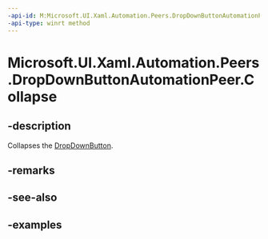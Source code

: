 ```yaml
---
-api-id: M:Microsoft.UI.Xaml.Automation.Peers.DropDownButtonAutomationPeer.Collapse
-api-type: winrt method
---
```


# Microsoft.UI.Xaml.Automation.Peers.DropDownButtonAutomationPeer.Collapse

<!--
public void Collapse ();
-->

## -description

Collapses the [DropDownButton](../microsoft.ui.xaml.controls/dropdownbutton.md).

## -remarks

## -see-also

## -examples

